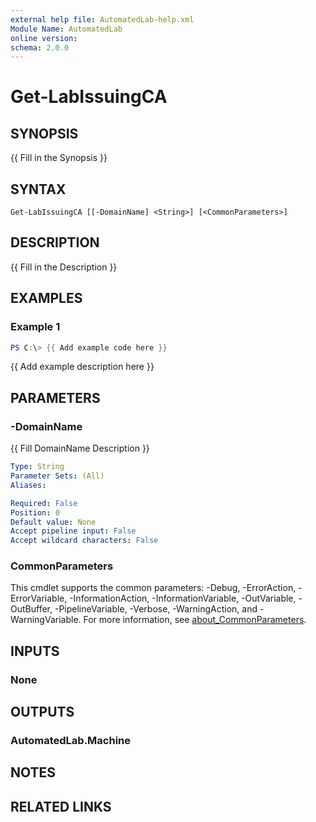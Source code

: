 ```yaml
---
external help file: AutomatedLab-help.xml
Module Name: AutomatedLab
online version:
schema: 2.0.0
---
```


# Get-LabIssuingCA

## SYNOPSIS
{{ Fill in the Synopsis }}

## SYNTAX

```
Get-LabIssuingCA [[-DomainName] <String>] [<CommonParameters>]
```

## DESCRIPTION
{{ Fill in the Description }}

## EXAMPLES

### Example 1
```powershell
PS C:\> {{ Add example code here }}
```

{{ Add example description here }}

## PARAMETERS

### -DomainName
{{ Fill DomainName Description }}

```yaml
Type: String
Parameter Sets: (All)
Aliases:

Required: False
Position: 0
Default value: None
Accept pipeline input: False
Accept wildcard characters: False
```

### CommonParameters
This cmdlet supports the common parameters: -Debug, -ErrorAction, -ErrorVariable, -InformationAction, -InformationVariable, -OutVariable, -OutBuffer, -PipelineVariable, -Verbose, -WarningAction, and -WarningVariable. For more information, see [about_CommonParameters](http://go.microsoft.com/fwlink/?LinkID=113216).

## INPUTS

### None

## OUTPUTS

### AutomatedLab.Machine

## NOTES

## RELATED LINKS
